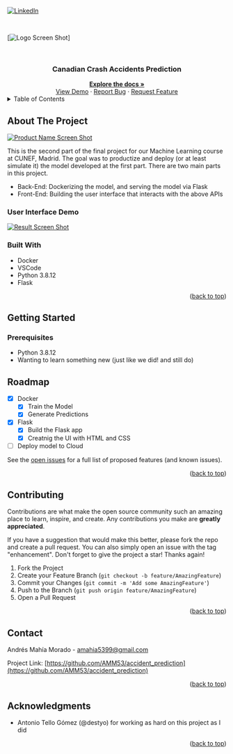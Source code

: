 [![LinkedIn][linkedin-shield]][linkedin-url]

<!-- PROJECT LOGO -->
<br />

[![Logo Screen Shot][logo-sc]]<div align="center">
<br />

<h3 align="center">Canadian Crash Accidents Prediction</h3>
    <a href="https://github.com/AMM53/accident_prediction-"><strong>Explore the docs »</strong></a>
    <br />
    <a href="https://github.com/AMM53/accident_prediction-">View Demo</a>
    ·
    <a href="https://github.com/AMM53/accident_prediction-">Report Bug</a>
    ·
    <a href="https://github.com/AMM53/accident_prediction-">Request Feature</a>

</div>

<!-- TABLE OF CONTENTS -->
<details>
  <summary>Table of Contents</summary>
  <ol>
    <li>
      <a href="#about-the-project">About The Project</a>
      <ul>
        <li><a href="#built-with">Built With</a></li>
      </ul>
    </li>
    <li>
      <a href="#getting-started">Getting Started</a>
      <ul>
        <li><a href="#prerequisites">Prerequisites</a></li>
      </ul>
    </li>
    <li><a href="#roadmap">Roadmap</a></li>
    <li><a href="#contributing">Contributing</a></li>
    <li><a href="#contact">Contact</a></li>
    <li><a href="#acknowledgments">Acknowledgments</a></li>
  </ol>
</details>



<!-- ABOUT THE PROJECT -->
## About The Project

[![Product Name Screen Shot][product-screenshot]](https://example.com)

This is the second part of the  final project for our Machine Learning course at CUNEF, Madrid.
The goal was to productize and deploy (or at least simulate it) the model developed at the first part.
There are two main parts in this project. 
- Back-End: Dockerizing the model, and serving the model via Flask
- Front-End: Building the user interface that interacts with the above APIs

<!-- User Interface Demo -->
### User Interface Demo
[![Result Screen Shot][result-screenshot]](https://example.com)

### Built With

* []() Docker
* []() VSCode
* []() Python 3.8.12
* []() Flask

<p align="right">(<a href="#top">back to top</a>)</p>



<!-- GETTING STARTED -->
## Getting Started



### Prerequisites

* Python 3.8.12
* Wanting to learn something new (just like we did! and still do)

<!-- ROADMAP -->
## Roadmap

- [X] Docker
    - [X] Train the Model
    - [X] Generate Predictions
- [X] Flask
    - [X] Build the Flask app
    - [X] Creatnig the UI with HTML and CSS
- [ ] Deploy model to Cloud

See the [open issues](https://github.com/AMM53/accident_prediction-/issues) for a full list of proposed features (and known issues).

<p align="right">(<a href="#top">back to top</a>)</p>

<!-- CONTRIBUTING -->
## Contributing

Contributions are what make the open source community such an amazing place to learn, inspire, and create. Any contributions you make are **greatly appreciated**.

If you have a suggestion that would make this better, please fork the repo and create a pull request. You can also simply open an issue with the tag "enhancement".
Don't forget to give the project a star! Thanks again!

1. Fork the Project
2. Create your Feature Branch (`git checkout -b feature/AmazingFeature`)
3. Commit your Changes (`git commit -m 'Add some AmazingFeature'`)
4. Push to the Branch (`git push origin feature/AmazingFeature`)
5. Open a Pull Request

<p align="right">(<a href="#top">back to top</a>)</p>

<!-- CONTACT -->
## Contact

Andrés Mahía Morado - amahia5399@gmail.com

Project Link: [https://github.com/AMM53/accident_prediction](https://github.com/AMM53/accident_prediction)

<p align="right">(<a href="#top">back to top</a>)</p>



<!-- ACKNOWLEDGMENTS -->
## Acknowledgments

* []()Antonio Tello Gómez (@destyo) for working as hard on this project as I did
<p align="right">(<a href="#top">back to top</a>)</p>



<!-- MARKDOWN LINKS & IMAGES -->
<!-- https://www.markdownguide.org/basic-syntax/#reference-style-links -->
[contributors-shield]: https://img.shields.io/github/contributors/AMM53/Car_accident_api.svg?style=for-the-badge
[contributors-url]: https://github.com/AMM53/Car_accident_api/graphs/contributors
[forks-shield]: https://img.shields.io/github/forks/AMM53/Car_accident_api.svg?style=for-the-badge
[forks-url]: https://github.com/AMM53/Car_accident_api/network/members
[stars-shield]: https://img.shields.io/github/stars/AMM53/Car_accident_api.svg?style=for-the-badge
[stars-url]: https://github.com/AMM53/Car_accident_api/stargazers
[issues-shield]: https://img.shields.io/github/issues/AMM53/Car_accident_api.svg?style=for-the-badge
[issues-url]: https://github.com/AMM53/Car_accident_api/issues
[license-shield]: https://img.shields.io/github/license/AMM53/Car_accident_api.svg?style=for-the-badge
[license-url]: https://github.com/AMM53/Car_accident_api/blob/master/LICENSE.txt
[linkedin-shield]: https://img.shields.io/badge/-LinkedIn-black.svg?style=for-the-badge&logo=linkedin&colorB=555
[linkedin-url]: https://www.linkedin.com/in/antonio-tello-gomez
[product-screenshot]: https://miro.medium.com/max/1400/1*ibvQmpzjBBo2S7fYNurfBw.png
[result-screenshot]:
https://i.gyazo.com/f0db3976779baa1d0d5516e661c4432c.png
[logo-sc]:
https://i.gyazo.com/ea01cd816e64d0d9ad077633330e29e7.png









